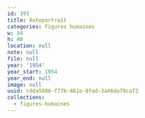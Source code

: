 ```yaml
---
id: 193
title: Autoportrait
categories: Figures humaines
w: 34
h: 40
location: null
note: null
file: null
year: '1954'
year_start: 1954
year_end: null
image: null
uuid: cdda5880-f77b-461e-8fad-3a46da79caf2
collections:
  - figures-humaines
---
```



